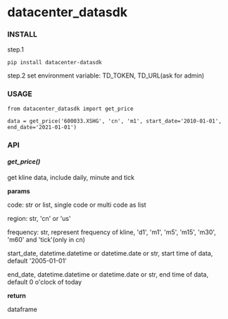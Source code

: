 # datacenter_datasdk

### INSTALL

step.1 
```
pip install datacenter-datasdk
```

step.2 set environment variable: TD_TOKEN, TD_URL(ask for admin)


### USAGE

```
from datacenter_datasdk import get_price

data = get_price('600033.XSHG', 'cn', 'm1', start_date='2010-01-01', end_date='2021-01-01')
```

### API

#### *get_price()*
get kline data, include daily, minute and tick

**params**

code: str or list, single code or multi code as list

region: str, 'cn' or 'us'

frequency: str, represent frequency of kline, 'd1', 'm1', 'm5', 'm15', 'm30', 'm60' and 'tick'(only in cn)

start_date, datetime.datetime or datetime.date or str, start time of data, default '2005-01-01'

end_date, datetime.datetime or datetime.date or str, end time of data, default 0 o'clock of today

**return**

dataframe
